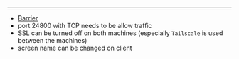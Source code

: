 
____
- [Barrier](https://github.com/debauchee/barrier)
- port 24800 with TCP needs to be allow traffic
- SSL can be turned off on both machines (especially `Tailscale` is used between
  the machines)
- screen name can be changed on client
